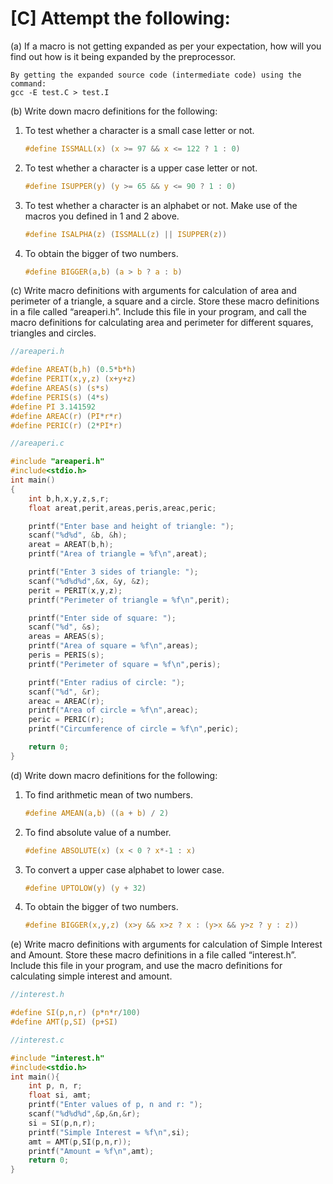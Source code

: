 # [C] Attempt the following:

(a) If a macro is not getting expanded as per your expectation, how will you find out how is it being expanded by the preprocessor.

````
By getting the expanded source code (intermediate code) using the command:
gcc -E test.C > test.I
````

(b) Write down macro definitions for the following:

1. To test whether a character is a small case letter or not.

   ````c
   #define ISSMALL(x) (x >= 97 && x <= 122 ? 1 : 0)
   ````

2. To test whether a character is a upper case letter or not.

   ````c
   #define ISUPPER(y) (y >= 65 && y <= 90 ? 1 : 0)
   ````

3. To test whether a character is an alphabet or not. Make use of the macros you defined in 1 and 2 above.

   ````c
   #define ISALPHA(z) (ISSMALL(z) || ISUPPER(z))
   ````

4. To obtain the bigger of two numbers.

   ````c
   #define BIGGER(a,b) (a > b ? a : b)
   ````

(c) Write macro definitions with arguments for calculation of area and perimeter of a triangle, a square and a circle. Store these macro definitions in a file called “areaperi.h”. Include this file in your program, and call the macro definitions for calculating area and perimeter for different squares, triangles and circles.

````c
//areaperi.h

#define AREAT(b,h) (0.5*b*h)
#define PERIT(x,y,z) (x+y+z)
#define AREAS(s) (s*s)
#define PERIS(s) (4*s)
#define PI 3.141592
#define AREAC(r) (PI*r*r)
#define PERIC(r) (2*PI*r)
````

````c
//areaperi.c

#include "areaperi.h"
#include<stdio.h>
int main()
{
    int b,h,x,y,z,s,r;
    float areat,perit,areas,peris,areac,peric;

    printf("Enter base and height of triangle: ");
    scanf("%d%d", &b, &h);
    areat = AREAT(b,h);
    printf("Area of triangle = %f\n",areat);

    printf("Enter 3 sides of triangle: ");
    scanf("%d%d%d",&x, &y, &z);
    perit = PERIT(x,y,z);
    printf("Perimeter of triangle = %f\n",perit);

    printf("Enter side of square: ");
    scanf("%d", &s);
    areas = AREAS(s);
    printf("Area of square = %f\n",areas);
    peris = PERIS(s);
    printf("Perimeter of square = %f\n",peris);

    printf("Enter radius of circle: ");
    scanf("%d", &r);
    areac = AREAC(r);
    printf("Area of circle = %f\n",areac);
    peric = PERIC(r);
    printf("Circumference of circle = %f\n",peric);

    return 0;
}
````

(d) Write down macro definitions for the following:

1. To find arithmetic mean of two numbers.

   ````c
   #define AMEAN(a,b) ((a + b) / 2)
   ````

2. To find absolute value of a number.

   ````c
   #define ABSOLUTE(x) (x < 0 ? x*-1 : x)
   ````

3. To convert a upper case alphabet to lower case.

   ````c
   #define UPTOLOW(y) (y + 32)
   ````

4. To obtain the bigger of two numbers.

   ````c
   #define BIGGER(x,y,z) (x>y && x>z ? x : (y>x && y>z ? y : z))
   ````

(e) Write macro definitions with arguments for calculation of Simple Interest and Amount. Store these macro definitions in a file called “interest.h”. Include this file in your program, and use the macro definitions for calculating simple interest and amount.

````c
//interest.h

#define SI(p,n,r) (p*n*r/100)
#define AMT(p,SI) (p+SI)
````

````c
//interest.c

#include "interest.h"
#include<stdio.h>
int main(){
    int p, n, r;
    float si, amt;
    printf("Enter values of p, n and r: ");
    scanf("%d%d%d",&p,&n,&r);
    si = SI(p,n,r);
    printf("Simple Interest = %f\n",si);
    amt = AMT(p,SI(p,n,r));
    printf("Amount = %f\n",amt);
    return 0;
}
````

